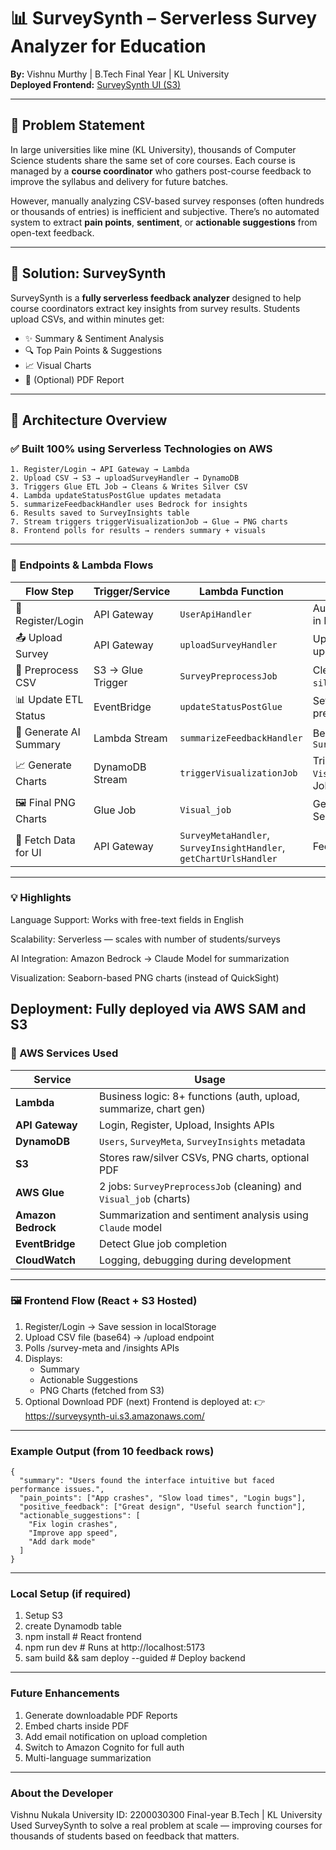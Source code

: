 # 📊 SurveySynth – Serverless Survey Analyzer for Education

**By:** Vishnu Murthy | B.Tech Final Year | KL University  
**Deployed Frontend:** [SurveySynth UI (S3)](https://surveysynth-ui.s3.amazonaws.com/)

---

## 🧠 Problem Statement

In large universities like mine (KL University), thousands of Computer Science students share the same set of core courses. Each course is managed by a **course coordinator** who gathers post-course feedback to improve the syllabus and delivery for future batches.

However, manually analyzing CSV-based survey responses (often hundreds or thousands of entries) is inefficient and subjective. There’s no automated system to extract **pain points**, **sentiment**, or **actionable suggestions** from open-text feedback.

---

## 🚀 Solution: SurveySynth

SurveySynth is a **fully serverless feedback analyzer** designed to help course coordinators extract key insights from survey results. Students upload CSVs, and within minutes get:

- ✨ Summary & Sentiment Analysis  
- 🔍 Top Pain Points & Suggestions  
- 📈 Visual Charts  
- 🧾 (Optional) PDF Report

---

## 🧱 Architecture Overview

### ✅ Built 100% using Serverless Technologies on AWS

```plaintext
1. Register/Login → API Gateway → Lambda
2. Upload CSV → S3 → uploadSurveyHandler → DynamoDB
3. Triggers Glue ETL Job → Cleans & Writes Silver CSV
4. Lambda updateStatusPostGlue updates metadata
5. summarizeFeedbackHandler uses Bedrock for insights
6. Results saved to SurveyInsights table
7. Stream triggers triggerVisualizationJob → Glue → PNG charts
8. Frontend polls for results → renders summary + visuals
```
---
### 🔗 Endpoints & Lambda Flows
| Flow Step              | Trigger/Service   | Lambda Function                                                    | Purpose                              |
| ---------------------- | ----------------- | ------------------------------------------------------------------ | ------------------------------------ |
| 🔐 Register/Login      | API Gateway       | `UserApiHandler`                                                   | Auth (Mock, stores in DynamoDB)      |
| 📤 Upload Survey       | API Gateway       | `uploadSurveyHandler`                                              | Upload to `S3`, update `SurveyMeta`  |
| 🧼 Preprocess CSV      | S3 → Glue Trigger | `SurveyPreprocessJob`                                              | Clean CSV → `silver/` folder         |
| 📊 Update ETL Status   | EventBridge       | `updateStatusPostGlue`                                             | Set status = preprocessed            |
| 🧠 Generate AI Summary | Lambda Stream     | `summarizeFeedbackHandler`                                         | Bedrock → `SurveyInsights`           |
| 📈 Generate Charts     | DynamoDB Stream   | `triggerVisualizationJob`                                          | Triggers `Visual_job` Glue Job       |
| 🖼️ Final PNG Charts   | Glue Job          | `Visual_job`                                                       | Generate & upload Seaborn/Matplotlib |
| 📡 Fetch Data for UI   | API Gateway       | `SurveyMetaHandler`, `SurveyInsightHandler`, `getChartUrlsHandler` | Feed UI                              |
---
### 💡 Highlights
Language Support: Works with free-text fields in English

Scalability: Serverless — scales with number of students/surveys

AI Integration: Amazon Bedrock → Claude Model for summarization

Visualization: Seaborn-based PNG charts (instead of QuickSight)

Deployment: Fully deployed via AWS SAM and S3
---
### 🧰 AWS Services Used

| Service            | Usage                                                              |
| ------------------ | ------------------------------------------------------------------ |
| **Lambda**         | Business logic: 8+ functions (auth, upload, summarize, chart gen)  |
| **API Gateway**    | Login, Register, Upload, Insights APIs                             |
| **DynamoDB**       | `Users`, `SurveyMeta`, `SurveyInsights` metadata                   |
| **S3**             | Stores raw/silver CSVs, PNG charts, optional PDF                   |
| **AWS Glue**       | 2 jobs: `SurveyPreprocessJob` (cleaning) and `Visual_job` (charts) |
| **Amazon Bedrock** | Summarization and sentiment analysis using `Claude` model          |
| **EventBridge**    | Detect Glue job completion                                         |
| **CloudWatch**     | Logging, debugging during development                              |
---
### 🖼️ Frontend Flow (React + S3 Hosted)

1. Register/Login → Save session in localStorage
2. Upload CSV file (base64) → /upload endpoint
3. Polls /survey-meta and /insights APIs
4. Displays:
   - Summary
   - Actionable Suggestions
   - PNG Charts (fetched from S3)
5. Optional Download PDF (next)
Frontend is deployed at:
👉 https://surveysynth-ui.s3.amazonaws.com/
---
### Example Output (from 10 feedback rows)
```
{
  "summary": "Users found the interface intuitive but faced performance issues.",
  "pain_points": ["App crashes", "Slow load times", "Login bugs"],
  "positive_feedback": ["Great design", "Useful search function"],
  "actionable_suggestions": [
    "Fix login crashes",
    "Improve app speed",
    "Add dark mode"
  ]
}
```
---
### Local Setup (if required)
1) Setup S3
2) create Dynamodb table
3) npm install     # React frontend
4) npm run dev     # Runs at http://localhost:5173
5) sam build && sam deploy --guided  # Deploy backend
---
### Future Enhancements
1) Generate downloadable PDF Reports
2) Embed charts inside PDF
3) Add email notification on upload completion
4) Switch to Amazon Cognito for full auth
5) Multi-language summarization
---
### About the Developer
Vishnu Nukala 
University ID: 2200030300
Final-year B.Tech | KL University
Used SurveySynth to solve a real problem at scale — improving courses for thousands of students based on feedback that matters.
